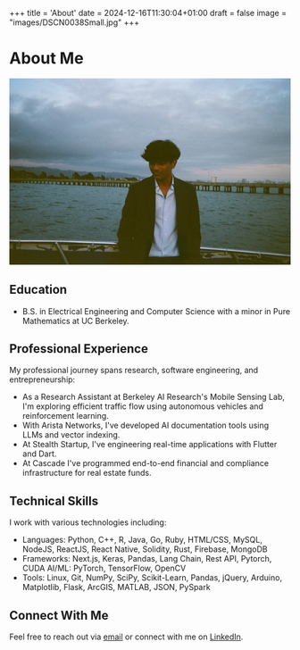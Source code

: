 +++
title = 'About'
date = 2024-12-16T11:30:04+01:00
draft = false
image = "images/DSCN0038Small.jpg"
+++

# About Me

![alt](Asset0008Medium.jpeg)

## Education

- B.S. in Electrical Engineering and Computer Science with a minor in Pure Mathematics at UC Berkeley.


## Professional Experience

My professional journey spans research, software engineering, and entrepreneurship:

- As a Research Assistant at Berkeley AI Research's Mobile Sensing Lab, I'm exploring efficient traffic flow using autonomous vehicles and reinforcement learning.
- With Arista Networks, I've developed AI documentation tools using LLMs and vector indexing.
- At Stealth Startup, I've engineering real-time applications with Flutter and Dart.
- At Cascade I've programmed end-to-end financial and compliance infrastructure for real estate funds.

## Technical Skills

I work with various technologies including:

- Languages: Python, C++, R, Java, Go, Ruby, HTML/CSS, MySQL, NodeJS, ReactJS, React Native, Solidity, Rust, Firebase, MongoDB
- Frameworks: Next.js, Keras, Pandas, Lang Chain, Rest API, Pytorch, CUDA AI/ML: PyTorch, TensorFlow, OpenCV 
- Tools:  Linux, Git, NumPy, SciPy, Scikit-Learn, Pandas, jQuery, Arduino, Matplotlib, Flask, ArcGIS, MATLAB, JSON, PySpark


## Connect With Me

Feel free to reach out via [email](mailto:neilthomas@berkeley.edu) or connect with me on [LinkedIn](https://linkedin.com/in/neiltthomas).